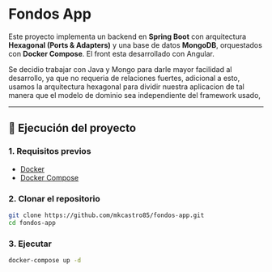 # Fondos App

Este proyecto implementa un backend en **Spring Boot** con arquitectura **Hexagonal (Ports & Adapters)** y una base de datos **MongoDB**, orquestados con **Docker Compose**. El front esta desarrollado con Angular.

Se decidio trabajar con Java y Mongo para darle mayor facilidad al desarrollo, ya que no requeria de relaciones fuertes, adicional a esto, usamos la arquitectura hexagonal para dividir nuestra aplicacion de tal manera que el modelo de dominio sea independiente del framework usado,

---

## 🚀 Ejecución del proyecto

### 1. Requisitos previos
- [Docker](https://docs.docker.com/get-docker/)  
- [Docker Compose](https://docs.docker.com/compose/install/)  

### 2. Clonar el repositorio
```bash
git clone https://github.com/mkcastro85/fondos-app.git
cd fondos-app
```
### 3. Ejecutar
```bash
docker-compose up -d


